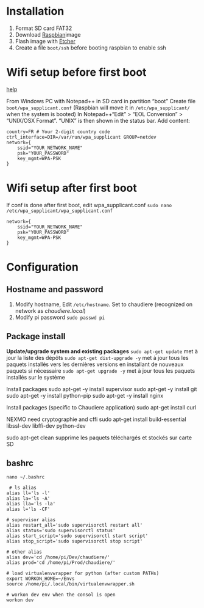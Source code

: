 
# Installation
1. Format SD card FAT32
2. Download [Raspbian](https://www.raspberrypi.org/downloads/raspbian/)image
3. Flash image with [Etcher](https://www.balena.io/etcher/)
4. Create a file `boot/ssh` before booting raspbian to enable ssh

# Wifi setup before first boot
[help](https://howchoo.com/g/ndy1zte2yjn/how-to-set-up-wifi-on-your-raspberry-pi-without-ethernet)

From Windows PC with Notepad++ in SD card in partition “boot”
Create file `boot/wpa_supplicant.conf` 
(Raspbian will move it in `/etc/wpa_supplicant/` when the system is booted)
In Notepad++“Edit” > “EOL Conversion” > “UNIX/OSX Format”. “UNIX” is then shown in the status bar.
Add content:
```shell
country=FR # Your 2-digit country code
ctrl_interface=DIR=/var/run/wpa_supplicant GROUP=netdev
network={
    ssid="YOUR_NETWORK_NAME"
    psk="YOUR_PASSWORD"
    key_mgmt=WPA-PSK
}
```

# Wifi setup after first boot
If conf is done after first boot, edit wpa_supplicant.conf
`sudo nano /etc/wpa_supplicant/wpa_supplicant.conf`
```shell
network={
    ssid="YOUR_NETWORK_NAME"
    psk="YOUR_PASSWORD"
    key_mgmt=WPA-PSK
}
```

# Configuration
## Hostname and password
1.  Modify hostname, Edit `/etc/hostname`. Set to chaudiere (recognized on network as *chaudiere.local*)
2.  Modify pi password `sudo passwd pi`
 
## Package install
**Update/upgrade system and existing packages**
`sudo apt-get update` met à jour la liste des dépôts
`sudo apt-get dist-upgrade -y` met à jour tous les paquets installés vers les dernières versions en installant de nouveaux paquets si nécessaire
`sudo apt-get upgrade -y` met à jour tous les paquets installés sur le système

Install packages
sudo apt-get -y install supervisor
sudo apt-get -y install git
sudo apt-get -y install python-pip
sudo apt-get -y install nginx

Install packages (specific to Chaudiere application)
sudo apt-get install curl

NEXMO need cryptographie and cffi
sudo apt-get install build-essential libssl-dev libffi-dev python-dev

sudo apt-get clean supprime les paquets téléchargés et stockés sur carte SD


## bashrc
`nano ~/.bashrc`
```shell
 # ls alias
alias ll='ls -l'
alias la='ls -A'
alias lla='ls -la'
alias l='ls -CF'

# supervisor alias
alias restart_all='sudo supervisorctl restart all'
alias status='sudo supervisorctl status'
alias start_script='sudo supervisorctl start script'
alias stop_script='sudo supervisorctl stop script'

# other alias
alias dev='cd /home/pi/Dev/chaudiere/'
alias prod='cd /home/pi/Prod/chaudiere/'

# load virtualenvwrapper for python (after custom PATHs)
export WORKON_HOME=~/Envs
source /home/pi/.local/bin/virtualenvwrapper.sh

# workon dev env when the consol is open 
workon dev

```
<!--stackedit_data:
eyJoaXN0b3J5IjpbMTE3NDgxODE4MiwxNjIxMDMwNzE1LDEwMj
k5ODEzMjBdfQ==
-->